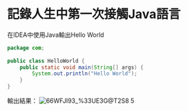 # 記錄人生中第一次接觸Java語言
在IDEA中使用Java輸出Hello World
```Java
package com;
 
public class HelloWorld {
    public static void main(String[] args) {
        System.out.println("Hello World");
    }
}
```

輸出結果：
![66WFJI93_%33UE3G@T2S8 5](https://user-images.githubusercontent.com/95532380/224329874-f6d9f24f-f3bb-4f11-a376-44d64a7d3248.png)
